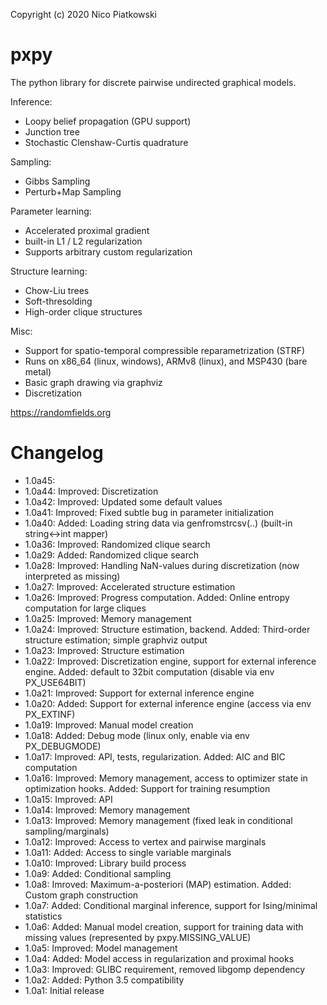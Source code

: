 Copyright (c) 2020 Nico Piatkowski

pxpy
====
The python library for discrete pairwise undirected graphical models.

Inference:
* Loopy belief propagation (GPU support)
* Junction tree
* Stochastic Clenshaw-Curtis quadrature

Sampling:
* Gibbs Sampling
* Perturb+Map Sampling

Parameter learning:
* Accelerated proximal gradient
* built-in L1 / L2 regularization
* Supports arbitrary custom regularization

Structure learning:
* Chow-Liu trees
* Soft-thresolding
* High-order clique structures

Misc:
* Support for spatio-temporal compressible reparametrization (STRF)
* Runs on x86_64 (linux, windows), ARMv8 (linux), and MSP430 (bare metal)
* Basic graph drawing via graphviz
* Discretization

<https://randomfields.org>

Changelog
=========
* 1.0a45: 
* 1.0a44: Improved: Discretization
* 1.0a42: Improved: Updated some default values
* 1.0a41: Improved: Fixed subtle bug in parameter initialization
* 1.0a40: Added: Loading string data via genfromstrcsv(..) (built-in string<->int mapper)
* 1.0a36: Improved: Randomized clique search
* 1.0a29: Added: Randomized clique search
* 1.0a28: Improved: Handling NaN-values during discretization (now interpreted as missing)
* 1.0a27: Improved: Accelerated structure estimation
* 1.0a26: Improved: Progress computation. Added: Online entropy computation for large cliques
* 1.0a25: Improved: Memory management
* 1.0a24: Improved: Structure estimation, backend. Added: Third-order structure estimation; simple graphviz output
* 1.0a23: Improved: Structure estimation
* 1.0a22: Improved: Discretization engine, support for external inference engine. Added: default to 32bit computation (disable via env PX_USE64BIT)
* 1.0a21: Improved: Support for external inference engine
* 1.0a20: Added: Support for external inference engine (access via env PX_EXTINF)
* 1.0a19: Improved: Manual model creation
* 1.0a18: Added: Debug mode (linux only, enable via env PX_DEBUGMODE)
* 1.0a17: Improved: API, tests, regularization. Added: AIC and BIC computation
* 1.0a16: Improved: Memory management, access to optimizer state in optimization hooks. Added: Support for training resumption
* 1.0a15: Improved: API
* 1.0a14: Improved: Memory management
* 1.0a13: Improved: Memory management (fixed leak in conditional sampling/marginals)
* 1.0a12: Improved: Access to vertex and pairwise marginals
* 1.0a11: Added: Access to single variable marginals
* 1.0a10: Improved: Library build process
* 1.0a9:  Added: Conditional sampling
* 1.0a8:  Imroved: Maximum-a-posteriori (MAP) estimation. Added: Custom graph construction
* 1.0a7:  Added: Conditional marginal inference, support for Ising/minimal statistics
* 1.0a6:  Added: Manual model creation, support for training data with missing values (represented by pxpy.MISSING_VALUE)
* 1.0a5:  Improved: Model management
* 1.0a4:  Added: Model access in regularization and proximal hooks
* 1.0a3:  Improved: GLIBC requirement, removed libgomp dependency
* 1.0a2:  Added: Python 3.5 compatibility
* 1.0a1:  Initial release
